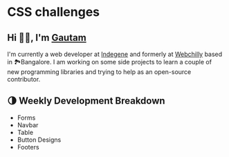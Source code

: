 # CSS challenges

## Hi 👋🏻, I'm [Gautam](https://gautamnath.netlify.app/)

I'm currently a web developer at [Indegene](https://www.indegene.com/) and formerly at [Webchilly](https://www.webchily.com/) based in 🏞️Bangalore. I am working on some side projects to learn a couple of new programming libraries and trying to help as an open-source contributor.

🌗 Weekly Development Breakdown
---
-  Forms
-  Navbar
-  Table 
-  Button Designs 
-  Footers
